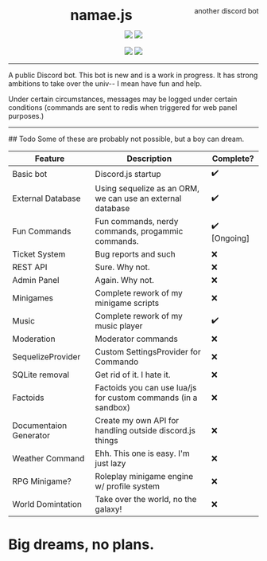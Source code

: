 <div align="center">
    <div class="header">
        <h1 style="display:inline">namae.js</h1>
        <span style="float:right">another discord bot</span>
    </div>
    <p>
        <a href="https://david-dm.org/truency/namae.js"><img src="https://david-dm.org/truency/namae.js.svg"/></a>
        <a href="https://discordapp.com/invite/g7ZAq"><img src="https://discordapp.com/api/guilds/286955429450481664/embed.png"/></a>
    </p>
    <p>
        <img src="http://forthebadge.com/images/badges/made-with-crayons.svg"/>
        <img src="http://forthebadge.com/images/badges/built-with-resentment.svg"/>
        <hr />
    </p>
</div>

A public Discord bot. This bot is new and is a work in progress. It has strong ambitions to take over the univ-- I mean have fun and help.

Under certain circumstances, messages may be logged under certain conditions (commands are sent to redis when triggered for web panel purposes.)
<hr />
## Todo
Some of these are probably not possible, but a boy can dream.

Feature | Description | Complete?
------------- | ------------- | -------------
Basic bot | Discord.js startup | ✔️️
External Database | Using sequelize as an ORM, we can use an external database | ✔️️
Fun Commands | Fun commands, nerdy commands, progammic commands. | ✔️️ [Ongoing]
Ticket System | Bug reports and such | ❌
REST API | Sure. Why not. | ❌
Admin Panel | Again. Why not. | ❌
Minigames | Complete rework of my minigame scripts | ❌
Music | Complete rework of my music player | ✔️️
Moderation | Moderator commands | ❌
SequelizeProvider | Custom SettingsProvider for Commando | ❌
SQLite removal | Get rid of it. I hate it. | ❌
Factoids | Factoids you can use lua/js for custom commands (in a sandbox) | ❌
Documentaion Generator | Create my own API for handling outside discord.js things | ❌
Weather Command | Ehh. This one is easy. I'm just lazy | ❌
RPG Minigame? | Roleplay minigame engine w/ profile system | ❌
World Domintation | Take over the world, no the galaxy! | ❌




# Big dreams, no plans.

